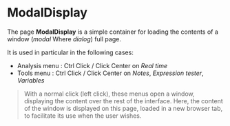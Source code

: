 # ModalDisplay

The page **ModalDisplay** is a simple container for loading the contents of a window (*modal* Where *dialog*) full page.

It is used in particular in the following cases:
- Analysis menu : Ctrl Click / Click Center on *Real time*
- Tools menu : Ctrl Click / Click Center on *Notes*, *Expression tester*, *Variables*

> With a normal click (left click), these menus open a window, displaying the content over the rest of the interface. Here, the content of the window is displayed on this page, loaded in a new browser tab, to facilitate its use when the user wishes.
